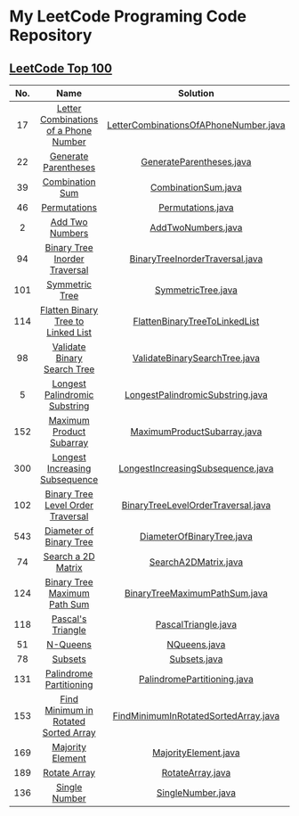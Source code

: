 # My LeetCode Programing Code Repository

## [LeetCode Top 100](https://leetcode.com/studyplan/top-100-liked/)

| No. |                                                           Name                                                            |                                      Solution                                      |
|:---:|:-------------------------------------------------------------------------------------------------------------------------:|:----------------------------------------------------------------------------------:|
| 17  | [Letter Combinations of a Phone Number](https://leetcode.com/problems/letter-combinations-of-a-phone-number/description/) | [LetterCombinationsOfAPhoneNumber.java](src/LetterCombinationsOfAPhoneNumber.java) |
| 22  |                  [Generate Parentheses](https://leetcode.com/problems/generate-parentheses/description)                   |              [GenerateParentheses.java](src/GenerateParentheses.java)              |
| 39  |                       [Combination Sum](https://leetcode.com/problems/combination-sum/description)                        |                   [CombinationSum.java](src/CombinationSum.java)                   |
| 46  |                          [Permutations](https://leetcode.com/problems/permutations/description/)                          |                     [Permutations.java](src/Permutations.java)                     |
|  2  |                       [Add Two Numbers](https://leetcode.com/problems/add-two-numbers/description/)                       |                    [AddTwoNumbers.java](src/AddTwoNumbers.java)                    |
| 94  |         [Binary Tree Inorder Traversal](https://leetcode.com/problems/binary-tree-inorder-traversal/description/)         |       [BinaryTreeInorderTraversal.java](src/BinaryTreeInorderTraversal.java)       |
| 101 |                              [Symmetric Tree](https://leetcode.com/problems/symmetric-tree/)                              |                    [SymmetricTree.java](src/SymmetricTree.java)                    |
| 114 |    [Flatten Binary Tree to Linked List](https://leetcode.com/problems/flatten-binary-tree-to-linked-list/description/)    |      [FlattenBinaryTreeToLinkedList](src/FlattenBinaryTreeToLinkedList.java)       |
| 98  |           [Validate Binary Search Tree](https://leetcode.com/problems/validate-binary-search-tree/description/)           |         [ValidateBinarySearchTree.java](src/ValidateBinarySearchTree.java)         |
|  5  |        [Longest Palindromic Substring ](https://leetcode.com/problems/longest-palindromic-substring/description/)         |      [LongestPalindromicSubstring.java](src/LongestPalindromicSubstring.java)      |
| 152 |             [Maximum Product Subarray ](https://leetcode.com/problems/maximum-product-subarray/description/)              |           [MaximumProductSubarray.java](src/MaximumProductSubarray.java)           |
| 300 |        [Longest Increasing Subsequence](https://leetcode.com/problems/longest-increasing-subsequence/description)         |     [LongestIncreasingSubsequence.java](src/LongestIncreasingSubsequence.java)     |
| 102 |           [Binary Tree Level Order Traversal](https://leetcode.com/problems/binary-tree-level-order-traversal/)           |    [BinaryTreeLevelOrderTraversal.java](src/BinaryTreeLevelOrderTraversal.java)    |
| 543 |                     [Diameter of Binary Tree](https://leetcode.com/problems/diameter-of-binary-tree/)                     |             [DiameterOfBinaryTree.java](src/DiameterOfBinaryTree.java)             |
| 74  |                          [Search a 2D Matrix](https://leetcode.com/problems/search-a-2d-matrix/)                          |                  [SearchA2DMatrix.java](src/SearchA2DMatrix.java)                  |
| 124 |          [Binary Tree Maximum Path Sum](https://leetcode.com/problems/binary-tree-maximum-path-sum/description)           |         [BinaryTreeMaximumPathSum.java](src/BinaryTreeMaximumPathSum.java)         |
| 118 |                           [Pascal's Triangle](https://leetcode.com/problems/pascals-triangle/)                            |                   [PascalTriangle.java](src/PascalTriangle.java)                   |
| 51  |                              [N-Queens](https://leetcode.com/problems/n-queens/description/)                              |                          [NQueens.java](src/NQueens.java)                          |
| 78  |                               [Subsets](https://leetcode.com/problems/subsets/description/)                               |                          [Subsets.java](src/Subsets.java)                          |
| 131 |               [Palindrome Partitioning](https://leetcode.com/problems/palindrome-partitioning/description/)               |           [PalindromePartitioning.java](src/PalindromePartitioning.java)           |
| 153 |  [Find Minimum in Rotated Sorted Array](https://leetcode.com/problems/find-minimum-in-rotated-sorted-array/description/)  |  [FindMinimumInRotatedSortedArray.java](src/FindMinimumInRotatedSortedArray.java)  |
| 169 |                      [Majority Element](https://leetcode.com/problems/majority-element/description)                       |                  [MajorityElement.java](src/MajorityElement.java)                  |
| 189 |                          [Rotate Array](https://leetcode.com/problems/rotate-array/description/)                          |                      [RotateArray.java](src/RotateArray.java)                      |
| 136 |                               [Single Number](https://leetcode.com/problems/single-number/)                               |                     [SingleNumber.java](src/SingleNumber.java)                     |